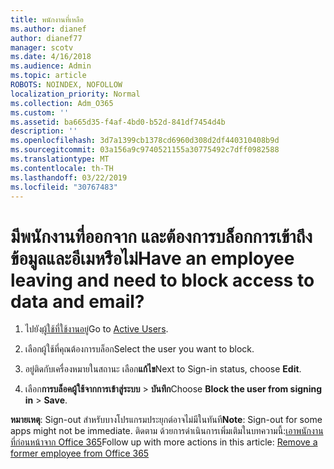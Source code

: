 ```yaml
---
title: พนักงานที่เหลือ
ms.author: dianef
author: dianef77
manager: scotv
ms.date: 4/16/2018
ms.audience: Admin
ms.topic: article
ROBOTS: NOINDEX, NOFOLLOW
localization_priority: Normal
ms.collection: Adm_O365
ms.custom: ''
ms.assetid: ba665d35-f4af-4bd0-b52d-841df7454d4b
description: ''
ms.openlocfilehash: 3d7a1399cb1378cd6960d308d2df440310408b9d
ms.sourcegitcommit: 03a156a9c9740521155a30775492c7dff0982588
ms.translationtype: MT
ms.contentlocale: th-TH
ms.lasthandoff: 03/22/2019
ms.locfileid: "30767483"
---
```

# <a name="have-an-employee-leaving-and-need-to-block-access-to-data-and-email"></a><span data-ttu-id="541f3-102">มีพนักงานที่ออกจาก และต้องการบล็อกการเข้าถึงข้อมูลและอีเมหรือไม่</span><span class="sxs-lookup"><span data-stu-id="541f3-102">Have an employee leaving and need to block access to data and email?</span></span>
  
1. <span data-ttu-id="541f3-103">ไปยัง[ผู้ใช้ที่ใช้งานอยู่](https://admin.microsoft.com/Adminportal/Home?source=applauncher#/users)</span><span class="sxs-lookup"><span data-stu-id="541f3-103">Go to [Active Users](https://admin.microsoft.com/Adminportal/Home?source=applauncher#/users).</span></span>
    
2. <span data-ttu-id="541f3-104">เลือกผู้ใช้ที่คุณต้องการบล็อก</span><span class="sxs-lookup"><span data-stu-id="541f3-104">Select the user you want to block.</span></span> 
    
3. <span data-ttu-id="541f3-105">อยู่ติดกับเครื่องหมายในสถานะ เลือก**แก้ไข**</span><span class="sxs-lookup"><span data-stu-id="541f3-105">Next to Sign-in status, choose **Edit**.</span></span> 
    
4. <span data-ttu-id="541f3-106">เลือก**การบล็อคผู้ใช้จากการเข้าสู่ระบบ** \> **บันทึก**</span><span class="sxs-lookup"><span data-stu-id="541f3-106">Choose **Block the user from signing in** \> **Save**.</span></span> 
    
 <span data-ttu-id="541f3-107">**หมายเหตุ**: Sign-out สำหรับบางโปรแกรมประยุกต์อาจไม่มีในทันที</span><span class="sxs-lookup"><span data-stu-id="541f3-107">**Note**: Sign-out for some apps might not be immediate.</span></span> <span data-ttu-id="541f3-108">ติดตาม ด้วยการดำเนินการเพิ่มเติมในบทความนี้:[เอาพนักงานที่ก่อนหน้าจาก Office 365](https://support.office.com/article/Remove-a-former-employee-from-Office-365-44d96212-4d90-4027-9aa9-a95eddb367d1.aspx)</span><span class="sxs-lookup"><span data-stu-id="541f3-108">Follow up with more actions in this article: [Remove a former employee from Office 365](https://support.office.com/article/Remove-a-former-employee-from-Office-365-44d96212-4d90-4027-9aa9-a95eddb367d1.aspx)</span></span>
  

